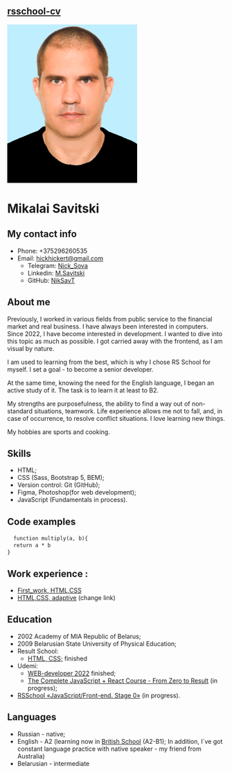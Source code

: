 ## [rsschool-cv](https://niksavt.github.io/rsschool-cv/cv)

![Alt-photo](photo%20300px%20blue.png)

# Mikalai Savitski

## My contact info  

- Phone: +375296260535
- Email: hickhickert@gmail.com
  - Telegram: [Nick_Sova](https://t.me/Nick_Sova)
  - Linkedin: [M.Savitski](https://www.linkedin.com/in/mikalai-savitski-994987238/)
  - GitHub: [NikSavT](https://github.com/NikSavT)

## About me

Previously, I worked in various fields from public service to the financial market and real business. I have always been interested in computers. Since 2022, I have become interested in development. I wanted to dive into this topic as much as possible. I got carried away with the frontend, as I am visual by nature.  

I am used to learning from the best, which is why I chose RS School for myself. I set a goal - to become a senior developer.  

At the same time, knowing the need for the English language, I began an active study of it. The task is to learn it at least to B2.  

My strengths are purposefulness, the ability to find a way out of non-standard situations, teamwork. Life experience allows me not to fall, and, in case of occurrence, to resolve conflict situations. I love learning new things.  

My hobbies are sports and cooking.

## Skills

- HTML;
- CSS (Sass, Bootstrap 5, BEM);
- Version control: Git (GitHub);
- Figma, Photoshop(for web development);
- JavaScript (Fundamentals in process).
  
## Code examples

```javascript_full
  function multiply(a, b){
  return a * b
}
```

## Work experience &#58;

- [First_work, HTML,CSS](https://niksavt.github.io/Portfolio/)
- [HTML,CSS, adaptive](https://github.com/NikSavT/Udemi_project_Uber) (change link)

## Education

- 2002 Academy of MIA Republic of Belarus;
- 2009 Belarusian State University of Physical Education;
- Result School:
  - [HTML, CSS;](https://result.school/products/html-css) finished
- Udemi:
  - [WEB-developer 2022](https://www.udemy.com/course/webdeveloper/) finished;
  - [The Complete JavaScript + React Course - From Zero to Result](https://www.udemy.com/course/javascript_full/) (in progress);
- [RSSchool «JavaScript/Front-end. Stage 0»](https://rs.school/js-stage0/) (in progress).

## Languages

- Russian - native;
- English - A2 (learning now in [British School](https://britishschool.by/) (A2-B1); In addition, I`ve got constant language practice with native speaker - my friend from Australia)
- Belarusian - intermediate  

